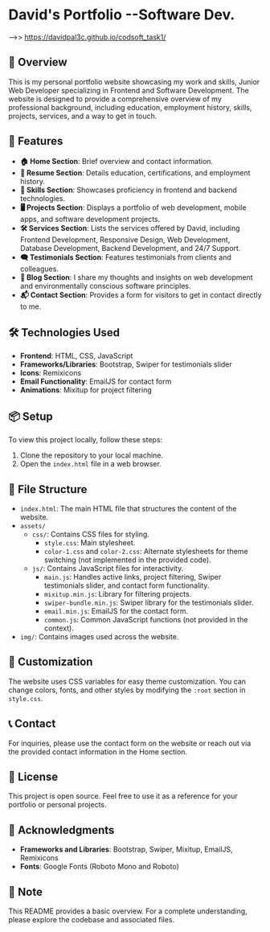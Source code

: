 # David's Portfolio --Software Dev.

-->> https://davidpal3c.github.io/codsoft_task1/

## 📖 Overview
This is my personal portfolio website showcasing my work and skills, Junior Web Developer specializing in Frontend and Software Development. The website is designed to provide a comprehensive overview of my professional background, including education, employment history, skills, projects, services, and a way to get in touch. 

## 🚀 Features
- **🏠 Home Section**: Brief overview and contact information.
- **📜 Resume Section**: Details education, certifications, and employment history.
- **🔧 Skills Section**: Showcases proficiency in frontend and backend technologies.
- **🖥️ Projects Section**: Displays a portfolio of web development, mobile apps, and software development projects.
- **🛠️ Services Section**: Lists the services offered by David, including Frontend Development, Responsive Design, Web Development, Database Development, Backend Development, and 24/7 Support.
- **🗨️ Testimonials Section**: Features testimonials from clients and colleagues.
- **📝 Blog Section**: I share my thoughts and insights on web development and environmentally conscious software principles.
- **📬 Contact Section**: Provides a form for visitors to get in contact directly to me. 

## 🛠️ Technologies Used
- **Frontend**: HTML, CSS, JavaScript
- **Frameworks/Libraries**: Bootstrap, Swiper for testimonials slider
- **Icons**: Remixicons
- **Email Functionality**: EmailJS for contact form
- **Animations**: Mixitup for project filtering

## 📦 Setup
To view this project locally, follow these steps:
1. Clone the repository to your local machine.
2. Open the `index.html` file in a web browser.

## 📂 File Structure
- `index.html`: The main HTML file that structures the content of the website.
- `assets/`
  - `css/`: Contains CSS files for styling.
    - `style.css`: Main stylesheet.
    - `color-1.css` and `color-2.css`: Alternate stylesheets for theme switching (not implemented in the provided code).
  - `js/`: Contains JavaScript files for interactivity.
    - `main.js`: Handles active links, project filtering, Swiper testimonials slider, and contact form functionality.
    - `mixitup.min.js`: Library for filtering projects.
    - `swiper-bundle.min.js`: Swiper library for the testimonials slider.
    - `email.min.js`: EmailJS for the contact form.
    - `common.js`: Common JavaScript functions (not provided in the context).
- `img/`: Contains images used across the website.

## 🎨 Customization
The website uses CSS variables for easy theme customization. You can change colors, fonts, and other styles by modifying the `:root` section in `style.css`.

## 📞 Contact
For inquiries, please use the contact form on the website or reach out via the provided contact information in the Home section.

## 📄 License
This project is open source. Feel free to use it as a reference for your portfolio or personal projects.

## 🙏 Acknowledgments
- **Frameworks and Libraries**: Bootstrap, Swiper, Mixitup, EmailJS, Remixicons
- **Fonts**: Google Fonts (Roboto Mono and Roboto)

## 📝 Note
This README provides a basic overview. For a complete understanding, please explore the codebase and associated files.
